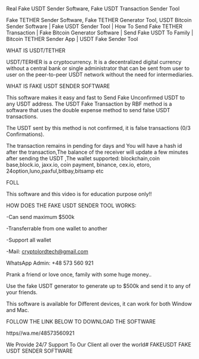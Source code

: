 Real Fake USDT Sender Software, Fake USDT Transaction Sender Tool

Fake TETHER Sender Software, Fake TETHER Generator Tool, USDT Bitcoin Sender Software | Fake  USDT Sender Tool | How To Send Fake TETHER Transaction | Fake Bitcoin Generator Software | Send Fake USDT To Family | Bitcoin TETHER Sender App | USDT Fake Sender Tool

WHAT IS USDT/TETHER

USDT/TERHER is a cryptocurrency. It is a decentralized digital currency without a central bank or single administrator that can be sent from user to user on the peer-to-peer USDT network without the need for intermediaries.

WHAT IS FAKE USDT SENDER SOFTWARE 

This software makes it easy and fast to Send Fake Unconfirmed USDT to any USDT address. The USDT Fake Transaction by RBF method is a software that uses the double expense method to send false USDT transactions.

The USDT sent by this method is not confirmed, it is false transactions (0/3 Confirmations).

The transaction remains in pending for days and You will have a hash id after the transaction,The balance of the receiver will update a few minutes after sending the USDT ,The wallet supported: blockchain,coin base,block.io, jaxx.io, coin payment, binance, cex.io, etoro, 24option,luno,paxful,bitbay,bitsamp etc

FOLL 


This software and this video is for education purpose only!!

HOW DOES THE FAKE USDT SENDER TOOL WORKS:

-Can send maximum $500k

-Transferrable from one wallet to another

-Support all wallet

-Mail: cryptolordtech@gmail.com

WhatsApp Admin: +48 573 560 921

Prank a friend or love once, family with some huge money..

Use the fake USDT generator to generate up to $500k and send it to any of your friends.

This software is available for Different devices, it can work for both Window and Mac.

FOLLOW THE LINK BELOW TO DOWNLOAD THE SOFTWARE 

https//wa.me/48573560921


We Provide 24/7 Support To Our Client all over the world# FAKEUSDT
FAKE USDT SENDER SOFTWARE
